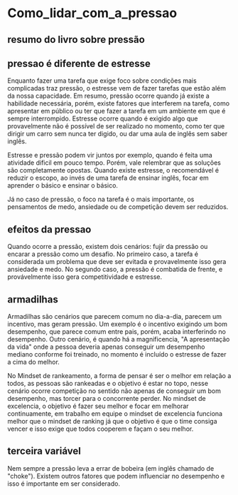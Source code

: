 # Como_lidar_com_a_pressao
## resumo do livro sobre pressão

## pressao é diferente de estresse
Enquanto fazer uma tarefa que exige foco sobre condições mais complicadas traz pressão, o estresse vem de fazer tarefas que estão além da nossa capacidade. Em resumo, pressão ocorre quando já existe a habilidade necessária, porém, existe fatores que interferem na tarefa, como apresentar em público ou ter que fazer a tarefa em um ambiente em que é sempre interrompido. Estresse ocorre quando é exigido algo que provavelmente não é possível de ser realizado no momento, como ter que dirigir um carro sem nunca ter digido, ou dar uma aula de inglês sem saber inglês. 

Estresse e pressão podem vir juntos por exemplo, quando é feita uma atividade dificil em pouco tempo. Porém, vale relembrar que as soluções são completamente opostas. Quando existe estresse, o recomendável é reduzir o escopo, ao invés de uma tarefa de ensinar inglês, focar em aprender o básico e ensinar o básico. 

Já no caso de pressão, o foco na tarefa é o mais importante, os pensamentos de medo, ansiedade ou de competição devem ser reduzidos. 

## efeitos da pressao
Quando ocorre a pressão, existem dois cenários: fujir da pressão ou encarar a pressão como um desafio. No primeiro caso, a tarefa é considerada um problema que deve ser evitada e provavelmente isso gera ansiedade e medo. No segundo caso, a pressão é combatida de frente, e provávelmente isso gera competitividade e estresse. 

## armadilhas
Armadilhas são cenários que parecem comum no dia-a-dia, parecem um incentivo, mas geram pressão. Um exemplo é o incentivo exigindo um bom desempenho, que parece comum entre pais, porém, acaba interferindo no desempenho. Outro cenário, é quando há a magnificencia, "A apresentação da vida" onde a pessoa deveria apenas conseguir um desempenho mediano conforme foi treinado, no momento é incluído o estresse de fazer a cima do melhor. 

No Mindset de rankeamento, a forma de pensar é ser o melhor em relação a todos, as pessoas são rankeadas e o objetivo é estar no topo, nesse cenário ocorre  competição no sentido não apenas de conseguir um bom desempenho, mas torcer para o concorrente perder. 
No mindset de excelencia, o objetivo é fazer seu melhor e focar em melhorar continuamente, em trabalho em equipe o mindset de excelencia funciona melhor que o mindset de ranking já que o objetivo é que o time consiga vencer e isso exige que todos cooperem e façam o seu melhor. 

## terceira variável
Nem sempre a pressão leva a errar de bobeira (em inglês chamado de "choke"). Existem outros fatores que podem influenciar no desempenho e isso é importante em ser considerado. 
